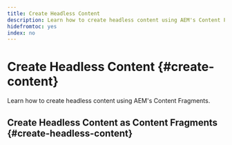 ```yaml
---
title: Create Headless Content
description: Learn how to create headless content using AEM's Content Fragments.
hidefromtoc: yes
index: no
---
```


# Create Headless Content {#create-content}

Learn how to create headless content using AEM's Content Fragments.

## Create Headless Content as Content Fragments {#create-headless-content}

